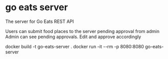 # go eats server
The server for Go Eats
REST API

Users can submit food places to the server pending approval from admin
Admin can see pending approvals. Edit and approve accordingly

docker build -t go-eats-server .
docker run -it --rm -p 8080:8080 go-eats-server